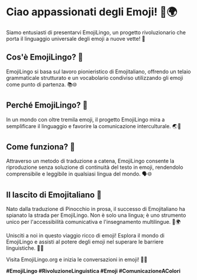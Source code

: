 # Ciao appassionati degli Emoji! 👋🌍
Siamo entusiasti di presentarvi EmojiLingo, un progetto rivoluzionario che porta il linguaggio universale degli emoji a nuove vette! 🎉

## Cos'è EmojiLingo? 🤔
EmojiLingo si basa sul lavoro pionieristico di Emojitaliano, offrendo un telaio grammaticale strutturato e un vocabolario condiviso utilizzando gli emoji come punto di partenza. 📚🌐

## Perché EmojiLingo? 🌈
In un mondo con oltre tremila emoji, il progetto EmojiLingo mira a semplificare il linguaggio e favorire la comunicazione interculturale. 🌏💬

## Come funziona? 🚀
Attraverso un metodo di traduzione a catena, EmojiLingo consente la riproduzione senza soluzione di continuità del testo in emoji, rendendolo comprensibile e leggibile in qualsiasi lingua del mondo. 🗣️🌐

## Il lascito di Emojitaliano 🌟
Nato dalla traduzione di Pinocchio in prosa, il successo di Emojitaliano ha spianato la strada per EmojiLingo. Non è solo una lingua; è uno strumento unico per l'accessibilità comunicativa e l'insegnamento multilingue. 📘🌍

Unisciti a noi in questo viaggio ricco di emoji! Esplora il mondo di EmojiLingo e assisti al potere degli emoji nel superare le barriere linguistiche. 🚀🌐

Visita EmojiLingo.org e inizia le conversazioni in emoji! 🚀🎉

**#EmojiLingo #RivoluzioneLinguistica #Emoji #ComunicazioneAColori**